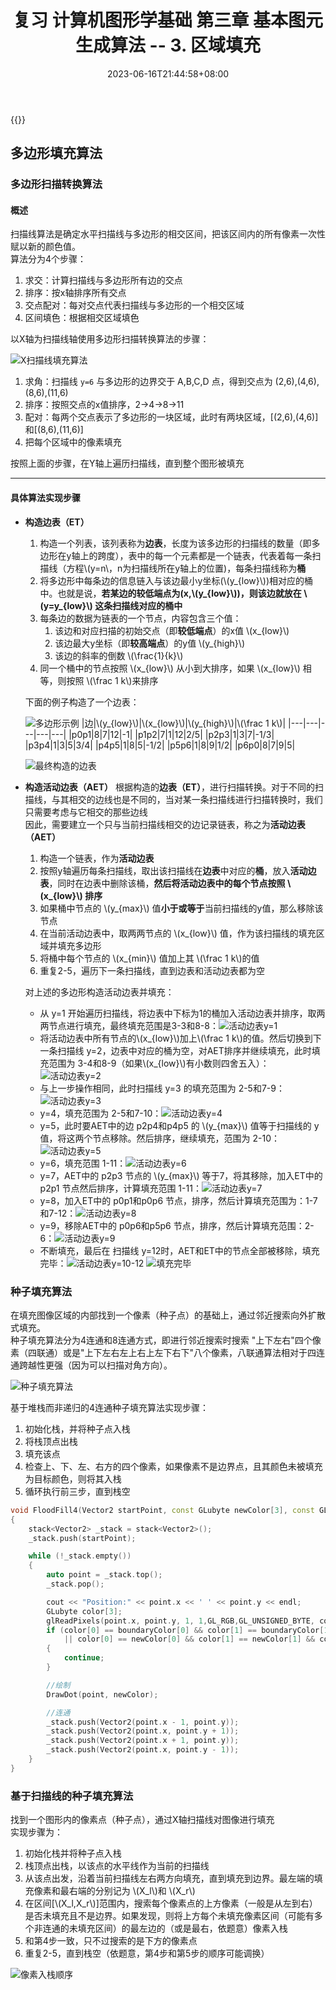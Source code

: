 ﻿---
title: "复习 计算机图形学基础 第三章 基本图元生成算法 -- 3. 区域填充"
date: 2023-06-16T21:44:58+08:00
tags: ["计算机图形学"]
categories: ["期末复习"]
series: ["复习 计算机图形学基础"]
series_order: 5
---

{{<katex>}}

## 多边形填充算法
### 多边形扫描转换算法
#### 概述
扫描线算法是确定水平扫描线与多边形的相交区间，把该区间内的所有像素一次性赋以新的颜色值。  
算法分为4个步骤：
1. 求交：计算扫描线与多边形所有边的交点
2. 排序：按x轴排序所有交点
3. 交点配对：每对交点代表扫描线与多边形的一个相交区域
4. 区间填色：根据相交区域填色

以X轴为扫描线轴使用多边形扫描转换算法的步骤：

![X扫描线填充算法](./X-scan.png "X扫描线填充算法")

1. 求角：扫描线 `y=6` 与多边形的边界交于 A,B,C,D 点，得到交点为 (2,6),(4,6),(8,6),(11,6)
2. 排序：按照交点的x值排序，2->4->8->11
3. 配对：每两个交点表示了多边形的一块区域，此时有两块区域，[(2,6),(4,6)]和[(8,6),(11,6)]
4. 把每个区域中的像素填充

按照上面的步骤，在Y轴上遍历扫描线，直到整个图形被填充

---

#### 具体算法实现步骤
- **构造边表（ET）**
    1. 构造一个列表，该列表称为**边表**，长度为该多边形的扫描线的数量（即多边形在y轴上的跨度），表中的每一个元素都是一个链表，代表着每一条扫描线（方程\\(y=n\\，n为扫描线所在y轴上的位置)，每条扫描线称为**桶**
    2. 将多边形中每条边的信息链入与该边最小y坐标(\\(y_{low}\\))相对应的桶中。也就是说，**若某边的较低端点为(x,\\(y_{low}\\))，则该边就放在 \\(y=y_{low}\\) 这条扫描线对应的桶中**
    3. 每条边的数据为链表的一个节点，内容包含三个值：
        1. 该边和对应扫描的初始交点（即**较低端点**）的x值 \\(x_{low}\\)
        2. 该边最大y坐标（即**较高端点**）的y值 \\(y_{high}\\)
        3. 该边的斜率的倒数 \\(\frac{1}{k}\\)
    4. 同一个桶中的节点按照 \\(x_{low}\\) 从小到大排序，如果 \\(x_{low}\\) 相等，则按照 \\(\frac 1 k\\)来排序
    
    下面的例子构造了一个边表：
    
    ![多边形示例](./X-Scan2.png "多边形示例")
    |边|\\(y_{low}\\)|\\(x_{low}\\)|\\(y_{high}\\)|\\(\frac 1 k\\)|
    |---|---|---|---|---|
    |p0p1|8|7|12|-1|
    |p1p2|7|1|12|2/5|
    |p2p3|1|3|7|-1/3|
    |p3p4|1|3|5|3/4|
    |p4p5|1|8|5|-1/2|
    |p5p6|1|8|9|1/2|
    |p6p0|8|7|9|5|

    ![最终构造的边表](./X-Scan3.png "最终构造的边表")

- **构造活动边表（AET）**
    根据构造的**边表（ET）**，进行扫描转换。对于不同的扫描线，与其相交的边线也是不同的，当对某一条扫描线进行扫描转换时，我们只需要考虑与它相交的那些边线  
    因此，需要建立一个只与当前扫描线相交的边记录链表，称之为**活动边表（AET）**  
    1. 构造一个链表，作为**活动边表**
    2. 按照y轴遍历每条扫描线，取出该扫描线在**边表**中对应的**桶**，放入**活动边表**，同时在边表中删除该桶，**然后将活动边表中的每个节点按照 \\(x_{low}\\) 排序**
    3. 如果桶中节点的 \\(y_{max}\\) 值**小于或等于**当前扫描线的y值，那么移除该节点
    4. 在当前活动边表中，取两两节点的 \\(x_{low}\\) 值，作为该扫描线的填充区域并填充多边形
    5. 将桶中每个节点的 \\(x_{min}\\) 值加上其 \\(\frac 1 k\\)的值
    6. 重复2-5，遍历下一条扫描线，直到边表和活动边表都为空

    对上述的多边形构造活动边表并填充：

    - 从 y=1 开始遍历扫描线，将边表中下标为1的桶加入活动边表并排序，取两两节点进行填充，最终填充范围是3-3和8-8：![活动边表y=1](./X-Scan4.png "活动边表y=1")
    - 将活动边表中所有节点的\\(x_{low}\\)加上\\(\frac 1 k\\)的值。然后切换到下一条扫描线 y=2，边表中对应的桶为空，对AET排序并继续填充，此时填充范围为 3-4和8-9（如果\\(x_{low}\\)有小数则四舍五入）：![活动边表y=2](./X-Scan5.png "活动边表y=2")
    - 与上一步操作相同，此时扫描线 y=3 的填充范围为 2-5和7-9：![活动边表y=3](./X-Scan6.png "活动边表y=3")
    - y=4，填充范围为 2-5和7-10：![活动边表y=4](./X-Scan7.png "活动边表y=4")
    - y=5，此时要AET中的边 p2p4和p4p5 的 \\(y_{max}\\) 值等于扫描线的 y 值，将这两个节点移除。然后排序，继续填充，范围为 2-10：![活动边表y=5](./X-Scan8.png "活动边表y=5")
    - y=6，填充范围 1-11：![活动边表y=6](./X-Scan9.png "活动边表y=6")
    - y=7，AET中的 p2p3 节点的 \\(y_{max}\\) 等于7，将其移除，加入ET中的 p2p1 节点然后排序，计算填充范围 1-11：![活动边表y=7](./X-Scan10.png "活动边表y=7")
    - y=8，加入ET中的 p0p1和p0p6 节点，排序，然后计算填充范围为：1-7和7-12：![活动边表y=8](./X-Scan11.png "活动边表y=8")
    - y=9，移除AET中的 p0p6和p5p6 节点，排序，然后计算填充范围：2-6：![活动边表y=9](./X-Scan12.png "活动边表y=9")
    - 不断填充，最后在 扫描线 y=12时，AET和ET中的节点全部被移除，填充完毕：![活动边表y=10-12](./X-Scan14.png "活动边表y=10-12")
    ![填充完毕](./X-Scan13.png "填充完毕")


### 种子填充算法
在填充图像区域的内部找到一个像素（种子点）的基础上，通过邻近搜索向外扩散式填充。  
种子填充算法分为4连通和8连通方式，即进行邻近搜索时搜索 "上下左右"四个像素（四联通）或是"上下左右左上右上左下右下"八个像素，八联通算法相对于四连通跨越性更强（因为可以扫描对角方向）。

![种子填充算法](./SeedFill.png "种子填充算法")

基于堆栈而非递归的4连通种子填充算法实现步骤：
1. 初始化栈，并将种子点入栈
2. 将栈顶点出栈
3. 填充该点
4. 检查上、下、左、右方的四个像素，如果像素不是边界点，且其颜色未被填充为目标颜色，则将其入栈
5. 循环执行前三步，直到栈空

```cpp
void FloodFill4(Vector2 startPoint, const GLubyte newColor[3], const GLubyte boundaryColor[3])
{
    stack<Vector2> _stack = stack<Vector2>();
    _stack.push(startPoint);

    while (!_stack.empty())
    {
        auto point = _stack.top();
        _stack.pop();

        cout << "Position:" << point.x << ' ' << point.y << endl;
        GLubyte color[3];
        glReadPixels(point.x, point.y, 1, 1,GL_RGB,GL_UNSIGNED_BYTE, color); //读取像素颜色
        if (color[0] == boundaryColor[0] && color[1] == boundaryColor[1] && color[2] == boundaryColor[2]
            || color[0] == newColor[0] && color[1] == newColor[1] && color[2] == newColor[2]) //若与填充颜色/边界颜色相等则停止
        {
            continue;
        }

        //绘制
        DrawDot(point, newColor);

        //连通
        _stack.push(Vector2(point.x - 1, point.y));
        _stack.push(Vector2(point.x, point.y + 1));
        _stack.push(Vector2(point.x + 1, point.y));
        _stack.push(Vector2(point.x, point.y - 1));
    }
}
```

### 基于扫描线的种子填充算法
找到一个图形内的像素点（种子点），通过X轴扫描线对图像进行填充  
实现步骤为：
1. 初始化栈并将种子点入栈
2. 栈顶点出栈，以该点的水平线作为当前的扫描线
3. 从该点出发，沿着当前扫描线左右两方向填充，直到填充到边界。最左端的填充像素和最右端的分别记为 \\(X_l\\)和 \\(X_r\\)  
4. 在区间[\\(X_l,X_r\\)]范围内，搜索每个像素点的上方像素（一般是从左到右）是否未填充且不是边界。如果发现，则将上方每个未填充像素区间（可能有多个非连通的未填充区间）的最左边的（或是最右，依题意）像素入栈
5. 和第4步一致，只不过搜索的是下方的像素点
6. 重复2-5，直到栈空（依题意，第4步和第5步的顺序可能调换）

![像素入栈顺序](./SeedFill-Scan.png "像素入栈顺序 - 每条扫描线从左到右扫描，先搜索上方像素，再搜索下方，每次选择未填充区间的最右像素点")